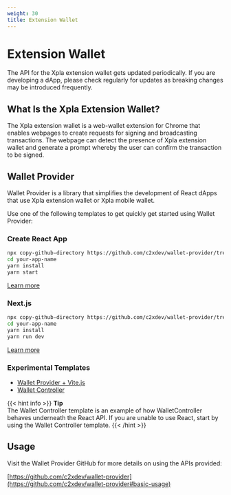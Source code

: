 ```yaml
---
weight: 30
title: Extension Wallet
---
```


# Extension Wallet

The API for the Xpla extension wallet gets updated periodically. If you are developing a dApp, please check regularly for updates as breaking changes may be introduced frequently.

## What Is the Xpla Extension Wallet?

The Xpla extension wallet is a web-wallet extension for Chrome that enables webpages to create requests for signing and broadcasting transactions. The webpage can detect the presence of Xpla extension wallet and generate a prompt whereby the user can confirm the transaction to be signed.

## Wallet Provider

Wallet Provider is a library that simplifies the development of React dApps that use Xpla extension wallet or Xpla mobile wallet.

Use one of the following templates to get quickly get started using Wallet Provider:

### Create React App

```sh
npx copy-github-directory https://github.com/c2xdev/wallet-provider/tree/main/templates/create-react-app your-app-name
cd your-app-name
yarn install
yarn start
```

[Learn more](https://github.com/c2xdev/wallet-provider/tree/main/templates/create-react-app)

### Next.js

```sh
npx copy-github-directory https://github.com/c2xdev/wallet-provider/tree/main/templates/next your-app-name
cd your-app-name
yarn install
yarn run dev
```

[Learn more](https://github.com/c2xdev/wallet-provider/tree/main/templates/next)

### Experimental Templates

- [Wallet Provider + Vite.js](https://github.com/c2xdev/wallet-provider/tree/main/templates/vite)
- [Wallet Controller](https://github.com/c2xdev/wallet-provider/tree/main/templates/wallet-controller)

{{< hint info >}}
**Tip**  
The Wallet Controller template is an example of how WalletController behaves underneath the React API. If you are unable to use React, start by using the Wallet Controller template.
{{< /hint >}}

## Usage

Visit the Wallet Provider GitHub for more details on using the APIs provided:

[https://github.com/c2xdev/wallet-provider](https://github.com/c2xdev/wallet-provider#basic-usage)
